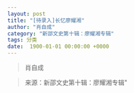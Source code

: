 ```yaml
---
layout: post
title: "[待录入]长忆廖耀湘"
author: "肖自成"
category: "新邵文史第十辑：廖耀湘专辑"
tags: 分类
date:  1900-01-01 00:00:00 +0000
---
```

> 肖自成



> 来源：新邵文史第十辑：廖耀湘专辑"